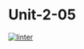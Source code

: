 # Unit-2-05
[![linter](https://github.com/Lukas-Johns/Unit-2-05/workflows/linter/badge.svg)](https://github.com/marketplace/actions/super-linter)
